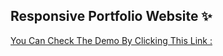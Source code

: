## Responsive Portfolio Website ✨


[You Can Check The Demo By Clicking This Link : ](https://frabjous-pasca-e6cea2.netlify.app/)

